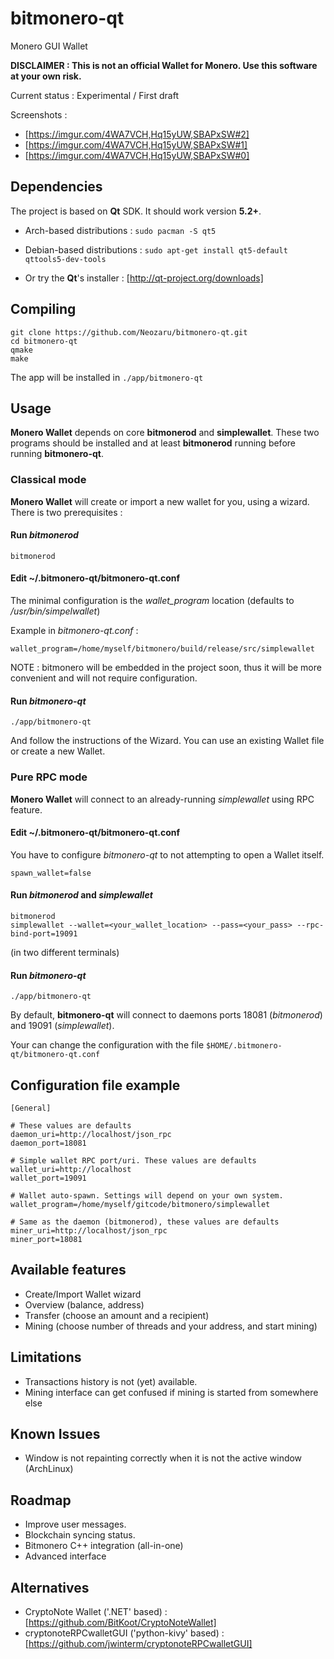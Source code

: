 bitmonero-qt
============

Monero GUI Wallet


**DISCLAIMER : This is not an official Wallet for Monero. Use this software at your own risk.**


Current status : Experimental / First draft

Screenshots :

* [https://imgur.com/4WA7VCH,Hq15yUW,SBAPxSW#2]
* [https://imgur.com/4WA7VCH,Hq15yUW,SBAPxSW#1]
* [https://imgur.com/4WA7VCH,Hq15yUW,SBAPxSW#0]

Dependencies
------------

The project is based on **Qt** SDK. It should work version **5.2+**.
* Arch-based distributions : `sudo pacman -S qt5`

* Debian-based distributions : `sudo apt-get install qt5-default qttools5-dev-tools`
    
* Or try the **Qt**'s installer : [http://qt-project.org/downloads]


Compiling
---------

    git clone https://github.com/Neozaru/bitmonero-qt.git
    cd bitmonero-qt
    qmake
    make

The app will be installed in `./app/bitmonero-qt`


Usage
-----

**Monero Wallet** depends on core **bitmonerod** and **simplewallet**. These two programs should be installed and at least **bitmonerod** running before running **bitmonero-qt**.

### Classical mode

**Monero Wallet** will create or import a new wallet for you, using a wizard.
There is two prerequisites :

#### Run *bitmonerod*

    bitmonerod

#### Edit ~/.bitmonero-qt/bitmonero-qt.conf

The minimal configuration is the *wallet_program* location (defaults to */usr/bin/simpelwallet*)

Example in *bitmonero-qt.conf* :

    wallet_program=/home/myself/bitmonero/build/release/src/simplewallet

NOTE : bitmonero will be embedded in the project soon, thus it will be more convenient and will not require configuration.

#### Run *bitmonero-qt*
    ./app/bitmonero-qt

And follow the instructions of the Wizard. You can use an existing Wallet file or create a new Wallet.

### Pure RPC mode

**Monero Wallet** will connect to an already-running *simplewallet* using RPC feature.

#### Edit ~/.bitmonero-qt/bitmonero-qt.conf

You have to configure *bitmonero-qt* to not attempting to open a Wallet itself.

    spawn_wallet=false

#### Run *bitmonerod* and *simplewallet*

    bitmonerod
    simplewallet --wallet=<your_wallet_location> --pass=<your_pass> --rpc-bind-port=19091

(in two different terminals)

#### Run *bitmonero-qt*
    ./app/bitmonero-qt


By default, **bitmonero-qt** will connect to daemons ports 18081 (*bitmonerod*) and 19091 (*simplewallet*).


Your can change the configuration with the file `$HOME/.bitmonero-qt/bitmonero-qt.conf`


Configuration file example
--------------------------

    
    [General]
    
    # These values are defaults
    daemon_uri=http://localhost/json_rpc
    daemon_port=18081
    
    # Simple wallet RPC port/uri. These values are defaults
    wallet_uri=http://localhost
    wallet_port=19091

    # Wallet auto-spawn. Settings will depend on your own system.
    wallet_program=/home/myself/gitcode/bitmonero/simplewallet
    
    # Same as the daemon (bitmonerod), these values are defaults
    miner_uri=http://localhost/json_rpc
    miner_port=18081


Available features
------------------
* Create/Import Wallet wizard
* Overview (balance, address)
* Transfer (choose an amount and a recipient)
* Mining (choose number of threads and your address, and start mining)


Limitations
-----------
* Transactions history is not (yet) available.
* Mining interface can get confused if mining is started from somewhere else

Known Issues
-----------
* Window is not repainting correctly when it is not the active window (ArchLinux)

Roadmap
-------
* Improve user messages.
* Blockchain syncing status.
* Bitmonero C++ integration (all-in-one)
* Advanced interface

Alternatives
------------

* CryptoNote Wallet ('.NET' based) : [https://github.com/BitKoot/CryptoNoteWallet]
* cryptonoteRPCwalletGUI ('python-kivy' based) : [https://github.com/jwinterm/cryptonoteRPCwalletGUI]
